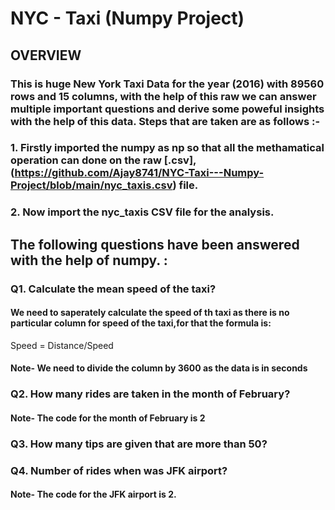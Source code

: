 # NYC - Taxi (Numpy Project)
## OVERVIEW
### This is huge New York Taxi Data for the year (2016) with 89560 rows and 15 columns, with the help of this raw we can answer multiple important questions and derive some poweful insights with the help of this data. Steps that are taken are as follows :-
### 1. Firstly imported the numpy as np so that all the methamatical operation can done on the raw [.csv],(https://github.com/Ajay8741/NYC-Taxi---Numpy-Project/blob/main/nyc_taxis.csv) file.
### 2. Now import the nyc_taxis CSV file for the analysis.

## The following questions have been answered with the help of numpy. :

### Q1. Calculate the mean speed of the taxi?
#### We need to saperately calculate the speed of th taxi as there is no particular column for speed of the taxi,for that the formula is:
Speed = Distance/Speed

#### Note- We need to divide the column by 3600 as the data is in seconds

### Q2. How many rides are taken in the month of February?

#### Note- The code for the month of February is 2

### Q3. How many tips are given that are more than 50?
### Q4. Number of rides when was JFK airport?

#### Note- The code for the JFK airport is 2.
